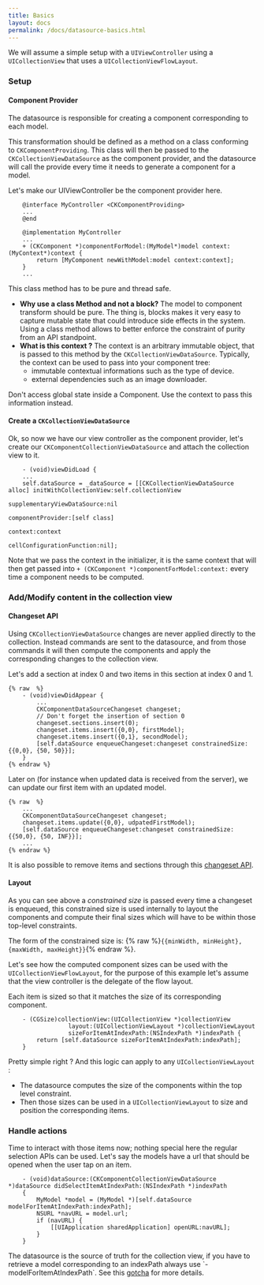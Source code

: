 ```yaml
---
title: Basics
layout: docs
permalink: /docs/datasource-basics.html
---
```


We will assume a simple setup with a `UIViewController` using a `UICollectionView` that uses a `UICollectionViewFlowLayout`.
### Setup
#### Component Provider
The datasource is responsible for creating a component corresponding to each model.

This transformation should be defined as a method on a class conforming to `CKComponentProviding`. This class will then be passed to the `CKCollectionViewDataSource` as the component provider, and the datasource will call the provide every time it needs to generate a component for a model.

Let's make our UIViewController be the component provider here.

```objc++
	@interface MyController <CKComponentProviding>
	...
	@end

	@implementation MyController
	...
	+ (CKComponent *)componentForModel:(MyModel*)model context:(MyContext*)context {
		return [MyComponent newWithModel:model context:context];
	}
	...
```

<div class="note-important">
 <p>
    This class method has to be pure and thread safe.
 </p>
</div>

- **Why use a class Method and not a block?** The model to component transform should be pure. The thing is, blocks makes it very easy to capture mutable state that could introduce side effects in the system. Using a class method allows to better enforce the constraint of purity from an API standpoint.
- **What is this context ?** The context is an arbitrary immutable object, that is passed to this method by the `CKCollectionViewDataSource`. Typically, the context can be used to pass into your component tree:
	* immutable contextual informations such as the type of device.
	* external dependencies such as an image downloader.

<div class="note-important">
 <p>
Don't access global state inside a Component. Use the context to pass this information instead.
 </p>
</div>

#### Create a `CKCollectionViewDataSource`

Ok, so now we have our view controller as the component provider, let's create our `CKComponentCollectionViewDataSource` and attach the collection view to it.

```objc++
	- (void)viewDidLoad {
	...
	self.dataSource = _dataSource = [[CKCollectionViewDataSource alloc] initWithCollectionView:self.collectionView
                                                                  supplementaryViewDataSource:nil
                                                                            componentProvider:[self class]
                                                                                      context:context
                                                                    cellConfigurationFunction:nil];
```


Note that we pass the context in the initializer, it is the same context that  will then get passed into `+ (CKComponent *)componentForModel:context:` every time a component needs to be computed.

### Add/Modify content in the collection view

#### Changeset API
Using `CKCollectionViewDataSource` changes are never applied directly to the collection. Instead commands are sent to the datasource, and from those commands it will then compute the components and apply the corresponding changes to the collection view.

Let's add a section at index 0 and two items in this section at index 0 and 1.

```objc++
{% raw  %}
	- (void)viewDidAppear {
		...
		CKComponentDataSourceChangeset changeset;
		// Don't forget the insertion of section 0
		changeset.sections.insert(0);
		changeset.items.insert({0,0}, firstModel);
		changeset.items.insert({0,1}, secondModel);
		[self.dataSource enqueueChangeset:changeset constrainedSize:{{0,0}, {50, 50}}];
	}
{% endraw %}
```

Later on (for instance when updated data is received from the server), we can update our first item with an updated model.

```objc++
{% raw  %}
	...
	CKComponentDataSourceChangeset changeset;
	changeset.items.update({0,0}, udpatedFirstModel);
	[self.dataSource enqueueChangeset:changeset constrainedSize:{{50,0}, {50, INF}}];
	...
{% endraw %}
```

It is also possible to remove items and sections through this [changeset API](changeset-api.html).

#### Layout

As you can see above a *constrained size* is passed every time a changeset is enqueued, this constrained size is used internally to layout the components and compute their final sizes which will have to be within those top-level constraints.

The form of the constrained size is: {% raw  %}`{{minWidth, minHeight},{maxWidth, maxHeight}}`{% endraw %}.

Let's see how the computed component sizes can be used with the `UICollectionViewFlowLayout`, for the purpose of this example let's assume that the view controller is the delegate of the flow layout.

Each item is sized so that it matches the size of its corresponding component.

```objc++
	- (CGSize)collectionView:(UICollectionView *)collectionView
                 layout:(UICollectionViewLayout *)collectionViewLayout
                 sizeForItemAtIndexPath:(NSIndexPath *)indexPath {
 		return [self.dataSource sizeForItemAtIndexPath:indexPath];
	}
```

Pretty simple right ? And this logic can apply to any `UICollectionViewLayout` :

- The datasource computes the size of the components within the top level constraint.
- Then those sizes can be used in a `UICollectionViewLayout` to size and position the corresponding items.

### Handle actions

Time to interact with those items now; nothing special here the regular selection APIs can be used. Let's say the models have a url that should be opened when the user tap on an item.

```objc++
	- (void)dataSource:(CKComponentCollectionViewDataSource *)dataSource didSelectItemAtIndexPath:(NSIndexPath *)indexPath
	{
 		MyModel *model = (MyModel *)[self.dataSource modelForItemAtIndexPath:indexPath];
 		NSURL *navURL = model.url;
 		if (navURL) {
 			[[UIApplication sharedApplication] openURL:navURL];
 		}
 	}
```
<div class="note-important">
 <p>
The datasource is the source of truth for the collection view, if you have to retrieve a model corresponding to an indexPath always use `-modelForItemAtIndexPath`. See this <a href="/docs/datasource-gotchas.html#the-datasource-involves-asynchronous-operations">gotcha</a> for more details.
 </p>
</div>
